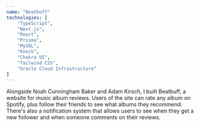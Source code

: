```yaml
---
name: "Beatbuff"
technologies: [
    "TypeScript",
    "Next.js",
    "React",
    "Prisma",
    "MySQL",
    "Knock",
    "Chakra UI",
    "Tailwind CSS",
    "Oracle Cloud Infrastructure"
]
---
```

Alongside Noah Cunningham Baker and Adam Kirsch, I built Beatbuff, a website for music album reviews. Users of the site can rate any album on Spotify, plus follow their friends to see what albums they recommend. There's also a notification system that allows users to see when they get a new follower and when someone comments on their reviews.
